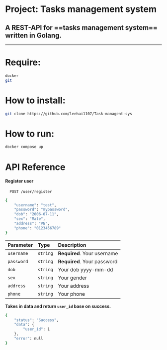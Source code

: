 # Project: Tasks management system
## A REST-API for ==tasks management system== written in Golang.
----
# Require:
```bash
docker
git 
```

# How to install:
```bash
git clone https://github.com/leehai1107/Task-managent-sys
```
# How to run:
```bash
docker compose up
```
# API Reference

#### Register user

```http
  POST /user/register
```
```bash
{
    "username": "test",
    "password": "mypassword",
    "dob": "2006-07-11",
    "sex": "Male",
    "address": "VN",
    "phone": "0123456789"
}
```

| Parameter  | Type     | Description                |
| :--------- | :------- | :------------------------- |
| `username` | `string` | **Required**. Your username|
| `password` | `string` | **Required**. Your password|
|   `dob`    | `string` | Your dob yyyy-mm-dd        |
|   `sex`    | `string` | Your gender                |
|  `address` | `string` | Your address               |
|  `phone`   | `string` | Your phone                 |

**Takes in data and return ``user_id`` base on success.**
```bash
{
    "status": "Success",
    "data": {
        "user_id": 1
    },
    "error": null
}
```




